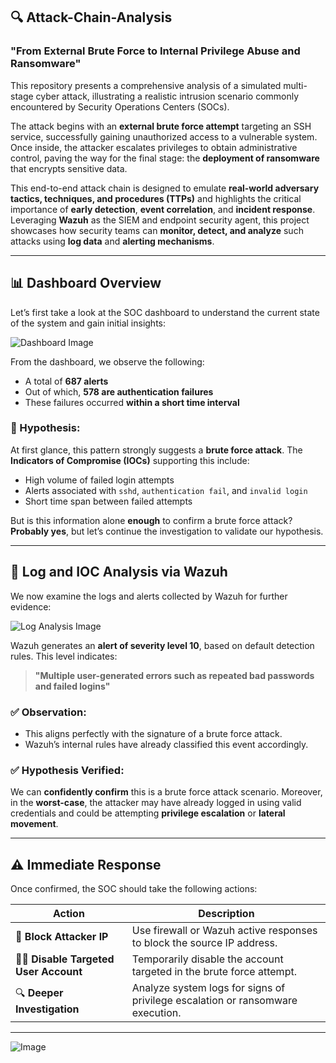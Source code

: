 ## 🔍 Attack-Chain-Analysis  
### **"From External Brute Force to Internal Privilege Abuse and Ransomware"**

This repository presents a comprehensive analysis of a simulated multi-stage cyber attack, illustrating a realistic intrusion scenario commonly encountered by Security Operations Centers (SOCs).

The attack begins with an **external brute force attempt** targeting an SSH service, successfully gaining unauthorized access to a vulnerable system. Once inside, the attacker escalates privileges to obtain administrative control, paving the way for the final stage: the **deployment of ransomware** that encrypts sensitive data.

This end-to-end attack chain is designed to emulate **real-world adversary tactics, techniques, and procedures (TTPs)** and highlights the critical importance of **early detection**, **event correlation**, and **incident response**. Leveraging **Wazuh** as the SIEM and endpoint security agent, this project showcases how security teams can **monitor, detect, and analyze** such attacks using **log data** and **alerting mechanisms**.

---

## 📊 Dashboard Overview

Let’s first take a look at the SOC dashboard to understand the current state of the system and gain initial insights:

![Dashboard Image](https://github.com/user-attachments/assets/dbbfd476-7797-4786-bf37-ae4c46dba3ab)

From the dashboard, we observe the following:

- A total of **687 alerts**
- Out of which, **578 are authentication failures**
- These failures occurred **within a short time interval**

### 🧠 Hypothesis:
At first glance, this pattern strongly suggests a **brute force attack**. The **Indicators of Compromise (IOCs)** supporting this include:

- High volume of failed login attempts
- Alerts associated with `sshd`, `authentication fail`, and `invalid login`
- Short time span between failed attempts

But is this information alone **enough** to confirm a brute force attack? **Probably yes**, but let’s continue the investigation to validate our hypothesis.

---

## 🧪 Log and IOC Analysis via Wazuh

We now examine the logs and alerts collected by Wazuh for further evidence:

![Log Analysis Image](https://github.com/user-attachments/assets/14cd45b7-2585-45f2-98c3-c091376d0aa0)

Wazuh generates an **alert of severity level 10**, based on default detection rules. This level indicates:

> **"Multiple user-generated errors such as repeated bad passwords and failed logins"**

### ✅ Observation:
- This aligns perfectly with the signature of a brute force attack.
- Wazuh’s internal rules have already classified this event accordingly.

### ✅ Hypothesis Verified:
We can **confidently confirm** this is a brute force attack scenario. Moreover, in the **worst-case**, the attacker may have already logged in using valid credentials and could be attempting **privilege escalation** or **lateral movement**.

---

## ⚠️ Immediate Response

Once confirmed, the SOC should take the following actions:

| Action | Description |
|--------|-------------|
| 🔐 **Block Attacker IP** | Use firewall or Wazuh active responses to block the source IP address. |
| 🧑‍💻 **Disable Targeted User Account** | Temporarily disable the account targeted in the brute force attempt. |
| 🔍 **Deeper Investigation** | Analyze system logs for signs of privilege escalation or ransomware execution. |

---


![Image](https://github.com/user-attachments/assets/be9b75c9-3cec-495b-8077-3893ef3eb0c8)

